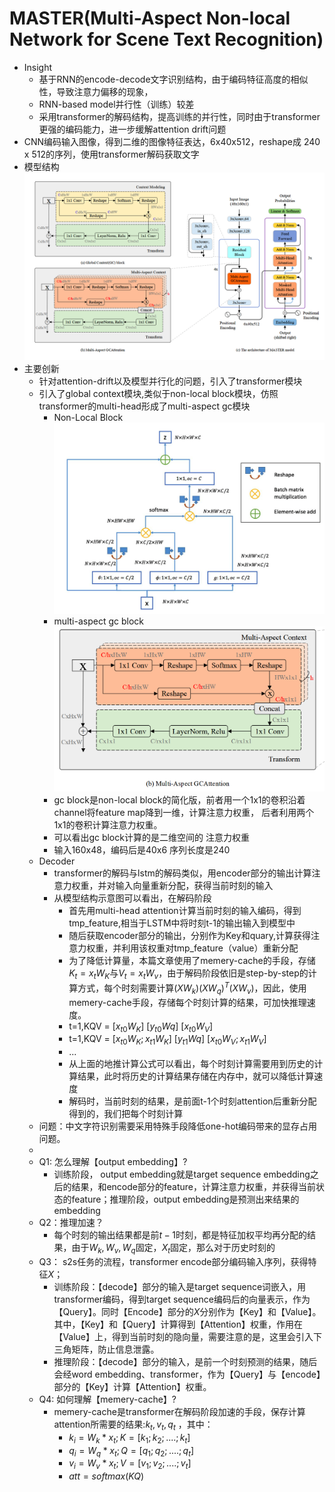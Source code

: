 # MASTER(Multi-Aspect Non-local Network for Scene Text Recognition)

* Insight
  * 基于RNN的encode-decode文字识别结构，由于编码特征高度的相似性，导致注意力偏移的现象，
  * RNN-based model并行性（训练）较差
  * 采用transformer的解码结构，提高训练的并行性，同时由于transformer更强的编码能力，进一步缓解attention drift问题
* CNN编码输入图像，得到二维的图像特征表达，6x40x512，reshape成 240 x 512的序列，使用transformer解码获取文字
* 模型结构
  ![模型结构](../data/MASTER.png)
* 主要创新
  * 针对attention-drift以及模型并行化的问题，引入了transformer模块
  * 引入了global context模块,类似于non-local block模块，仿照transformer的multi-head形成了multi-aspect gc模块
    * Non-Local Block
      ![示意图](../data/non-local-block.png)
    * multi-aspect gc block
      ![示意图](../data/multi-aspect-gcAttention.png)
    * gc block是non-local block的简化版，前者用一个1x1的卷积沿着channel将feature map降到一维，计算注意力权重，
      后者利用两个1x1的卷积计算注意力权重。
    * 可以看出gc block计算的是二维空间的 注意力权重
    * 输入160x48，编码后是40x6 序列长度是240
  * Decoder
    * transformer的解码与lstm的解码类似，用encoder部分的输出计算注意力权重，并对输入向量重新分配，获得当前时刻的输入
    * 从模型结构示意图可以看出，在解码阶段
      * 首先用multi-head attention计算当前时刻的输入编码，得到tmp_feature,相当于LSTM中将时刻t-1的输出输入到模型中
      * 随后获取encoder部分的输出，分别作为Key和quary,计算获得注意力权重，并利用该权重对tmp_feature（value）重新分配
      * 为了降低计算量，本篇文章使用了memery-cache的手段，存储$K_t=x_tW_K$​​与$V_t=x_tW_v$​​​ ，由于解码阶段依旧是step-by-step的计算方式，每个时刻需要计算$(XW_k)(XW_q)^T(XW_v)$​，因此，使用memery-cache手段，存储每个时刻计算的结果，可加快推理速度。
      * t=1,KQV = [$x_{t0}W_K$] [$y_{t0}Wq$​] [$x_{t0}W_V$]
      * t=1,KQV = [$x_{t0}W_K;x_{t1}W_K$​] [$y_{t1}Wq$​] [$x_{t0}W_V;x_{t1}W_V$​​]
      * ...
      * 从上面的地推计算公式可以看出，每个时刻计算需要用到历史的计算结果，此时将历史的计算结果存储在内存中，就可以降低计算速度
      * 解码时，当前时刻的结果，是前面t-1个时刻attention后重新分配得到的，我们把每个时刻计算
  * 问题：中文字符识别需要采用特殊手段降低one-hot编码带来的显存占用问题。
  * 
  * Q1:  怎么理解【output embedding】?
    * 训练阶段， output embedding就是target sequence embedding之后的结果，和encode部分的feature，计算注意力权重，并获得当前状态的feature；推理阶段，output embedding是预测出来结果的embedding
  * Q2：推理加速？
    * 每个时刻的输出结果都是前$t-1$时刻，都是特征加权平均再分配的结果，由于$W_k,W_v,W_q$固定，$X_t$固定，那么对于历史时刻的
  * Q3： s2s任务的流程，transformer encode部分编码输入序列，获得特征$X$；
    * 训练阶段：【decode】部分的输入是target sequence词嵌入，用transformer编码，得到target sequence编码后的向量表示，作为【Query】。同时【Encode】部分的$X$分别作为【Key】和【Value】。其中，【Key】和【Query】计算得到【Attention】权重，作用在【Value】上，得到当前时刻的隐向量，需要注意的是，这里会引入下三角矩阵，防止信息泄露。
    * 推理阶段：【decode】部分的输入，是前一个时刻预测的结果，随后会经word embedding、transformer，作为【Query】与【encode】部分的【Key】计算【Attention】权重。
  * Q4: 如何理解【memery-cache】?
    * memery-cache是transformer在解码阶段加速的手段，保存计算attention所需要的结果:$k_t,v_t,q_t$ ，其中：
      * $k_i=W_k*x_t;K=[k_1;k_2;....;k_t]$
      * $q_i=W_q*x_t;Q=[q_1;q_2;....;q_t]$
      * $v_i=W_v*x_t;V=[v_1;v_2;....;v_t]$
      * $att = softmax(KQ)$